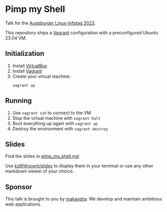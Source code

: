 # Pimp my Shell

Talk for the [Augsburger Linux-Infotag 2023](https://www.luga.de/static/LIT-2023/).

This repository ships a [Vagrant](https://www.vagrantup.com/) configuration with a preconfigured Ubuntu 23.04 VM.

## Initialization

1. Install [VirtualBox](https://www.virtualbox.org/)
1. Install [Vagrant](https://www.vagrantup.com/)
1. Create your virtual machine:
   ```
   vagrant up
   ```

## Running

1. Use `vagrant ssh` to connect to the VM
1. Stop the virtual machine with `vagrant halt`
1. Boot everything up again with `vagrant up`
1. Destroy the environment with `vagrant destroy`

## Slides

Find the slides in [pimp_my_shell.md](pimp_my_shell.md).

Use [kz6fittycent/slides](https://github.com/kz6fittycent/slides) to display them in your terminal or use any other markdown viewer of your choice.

## Sponsor

This talk is brought to you by [makandra](https://makandra.com): We develop and maintain ambitious web applications.
